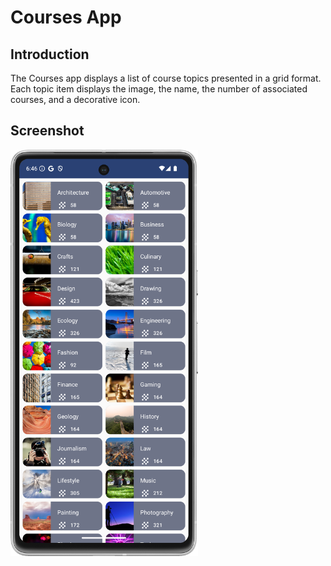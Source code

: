 Courses App
=================================

Introduction
------------
The Courses app displays a list of course topics presented in a grid format.
Each topic item displays the image, the name, the number of associated courses, and a decorative icon.


Screenshot
---------------
<img src="img/Screenshot.png" width="300" height="650" />